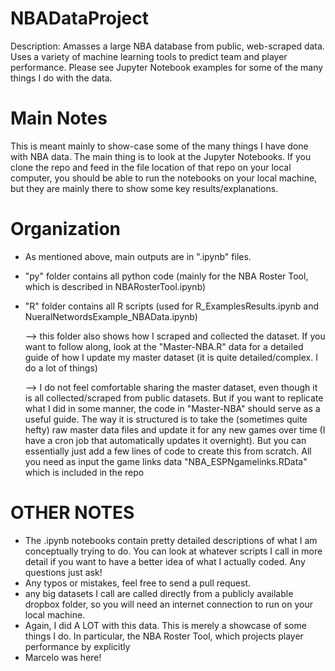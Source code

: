 # NBADataProject
Description: Amasses a large NBA database from public, web-scraped data. Uses a variety of machine learning tools to predict team and player performance. Please see Jupyter Notebook examples for some of the many things I do with the data.

# Main Notes
This is meant mainly to show-case some of the many things I have done with NBA data. The main thing is to look at the Jupyter Notebooks. If you clone the repo and feed in the file location of that repo on your local computer, you should be able to run the notebooks on your local machine, but they are mainly there to show some key results/explanations.

# Organization
- As mentioned above, main outputs are in ".ipynb" files.
- "py" folder contains all python code (mainly for the NBA Roster Tool, which is described in NBARosterTool.ipynb)
- "R" folder contains all R scripts (used for R_ExamplesResults.ipynb and NueralNetwordsExample_NBAData.ipynb)
     
     --> this folder also shows how I scraped and collected the dataset. If you want to follow along, look at the "Master-NBA.R"
     data for a detailed guide of how I update my master dataset (it is quite detailed/complex. I do a lot of things)
     
     --> I do not feel comfortable sharing the master dataset, even though it is all collected/scraped from public datasets. But if you want
     to replicate what I did in some manner, the code in "Master-NBA" should serve as a useful guide. The way it is structured is to take the (sometimes
     quite hefty) raw master data files and update it for any new games over time (I have a cron job that automatically updates it overnight). But you 
     can essentially just add a few lines of code to create this from scratch. All you need as input the game links data "NBA_ESPNgamelinks.RData"
     which is included in the repo


# OTHER NOTES
- The .ipynb notebooks contain pretty detailed descriptions of what I am conceptually trying to do. You can look at whatever scripts I call in more detail if you want
to have a better idea of what I actually coded. Any questions just ask!
- Any typos or mistakes, feel free to send a pull request.
- any big datasets I call are called directly from a publicly available dropbox folder, so you will need an internet connection to run on your local machine.
- Again, I did A LOT with this data. This is merely a showcase of some things I do. In particular, the NBA Roster Tool, which projects player performance
by explicitly
- Marcelo was here!
